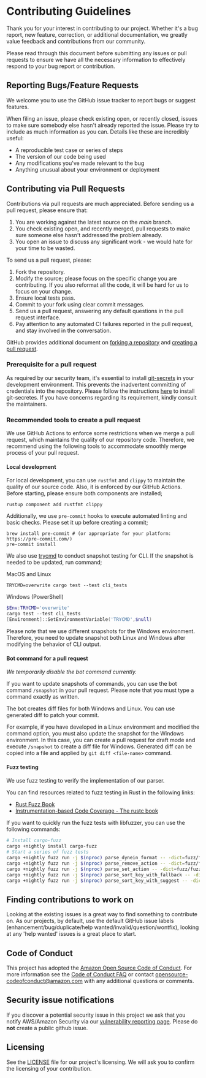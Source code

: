 # Contributing Guidelines

Thank you for your interest in contributing to our project. Whether it's a bug report, new feature, correction, or additional
documentation, we greatly value feedback and contributions from our community.

Please read through this document before submitting any issues or pull requests to ensure we have all the necessary
information to effectively respond to your bug report or contribution.


## Reporting Bugs/Feature Requests

We welcome you to use the GitHub issue tracker to report bugs or suggest features.

When filing an issue, please check existing open, or recently closed, issues to make sure somebody else hasn't already
reported the issue. Please try to include as much information as you can. Details like these are incredibly useful:

* A reproducible test case or series of steps
* The version of our code being used
* Any modifications you've made relevant to the bug
* Anything unusual about your environment or deployment


## Contributing via Pull Requests
Contributions via pull requests are much appreciated. Before sending us a pull request, please ensure that:

1. You are working against the latest source on the *main* branch.
2. You check existing open, and recently merged, pull requests to make sure someone else hasn't addressed the problem already.
3. You open an issue to discuss any significant work - we would hate for your time to be wasted.

To send us a pull request, please:

1. Fork the repository.
2. Modify the source; please focus on the specific change you are contributing. If you also reformat all the code, it will be hard for us to focus on your change.
3. Ensure local tests pass.
4. Commit to your fork using clear commit messages.
5. Send us a pull request, answering any default questions in the pull request interface.
6. Pay attention to any automated CI failures reported in the pull request, and stay involved in the conversation.

GitHub provides additional document on [forking a repository](https://help.github.com/articles/fork-a-repo/) and
[creating a pull request](https://help.github.com/articles/creating-a-pull-request/).

### Prerequisite for a pull request
As required by our security team, it's essential to install [git-secrets](https://github.com/awslabs/git-secrets) in your development environment.
This prevents the inadvertent committing of credentials into the repository. Please follow the instructions [here](https://github.com/awslabs/git-secrets#installing-git-secrets) to install git-secretes.
If you have concerns regarding its requirement, kindly consult the maintainers.


### Recommended tools to create a pull request
We use GitHub Actions to enforce some restrictions when we merge a pull request,
which maintains the quality of our repository code.
Therefore, we recommend using the following tools to accommodate smoothly merge process of your pull request.


#### Local development
For local development, you can use `rustfmt` and `clippy` to maintain the quality of our source code.
Also, it is enforced by our GitHub Actions.
Before starting, please ensure both components are installed;

```shell
rustup component add rustfmt clippy
```

Additionally, we use `pre-commit` hooks to execute automated linting and basic checks.
Please set it up before creating a commit;

```shell
brew install pre-commit # (or appropriate for your platform: https://pre-commit.com/)
pre-commit install
```

We also use [trycmd](https://crates.io/crates/trycmd) to conduct snapshot testing for CLI.
If the snapshot is needed to be updated, run command;

MacOS and Linux
```shell
TRYCMD=overwrite cargo test --test cli_tests
```

Windows (PowerShell)
```powershell
$Env:TRYCMD='overwrite'
cargo test --test cli_tests
[Environment]::SetEnvironmentVariable('TRYCMD',$null)
```

Please note that we use different snapshots for the Windows environment.
Therefore, you need to update snapshot both Linux and Windows after modifying the behavior of CLI output.

#### Bot command for a pull request
*We temporarily disable the bot command currently.*

If you want to update snapshots of commands, you can use the bot command `/snapshot` in your pull request.
Please note that you must type a command exactly as written.

The bot creates diff files for both Windows and Linux. You can use generated diff to patch your commit.

For example, if you have developed in a Linux environment and modified the command option,
you must also update the snapshot for the Windows environment.
In this case, you can create a pull request for draft mode and execute `/snapshot` to create a diff file for Windows.
Generated diff can be copied into a file and applied by `git diff <file-name>` command.

#### Fuzz testing
We use fuzz testing to verify the implementation of our parser.

You can find resources related to fuzz testing in Rust in the following links:

* [Rust Fuzz Book](https://rust-fuzz.github.io/book/introduction.html)
* [Instrumentation-based Code Coverage - The rustc book](https://doc.rust-lang.org/stable/rustc/instrument-coverage.html)

If you want to quickly run the fuzz tests with libfuzzer, you can use the following commands:

```bash
# Install cargo-fuzz
cargo +nightly install cargo-fuzz
# Start a series of fuzz tests
cargo +nightly fuzz run -j $(nproc) parse_dynein_format -- -dict=fuzz/fuzz_dict
cargo +nightly fuzz run -j $(nproc) parse_remove_action -- -dict=fuzz/fuzz_dict
cargo +nightly fuzz run -j $(nproc) parse_set_action -- -dict=fuzz/fuzz_dict
cargo +nightly fuzz run -j $(nproc) parse_sort_key_with_fallback -- -dict=fuzz/fuzz_dict
cargo +nightly fuzz run -j $(nproc) parse_sort_key_with_suggest -- -dict=fuzz/fuzz_dict
```

## Finding contributions to work on
Looking at the existing issues is a great way to find something to contribute on. As our projects, by default, use the default GitHub issue labels (enhancement/bug/duplicate/help wanted/invalid/question/wontfix), looking at any 'help wanted' issues is a great place to start.


## Code of Conduct
This project has adopted the [Amazon Open Source Code of Conduct](https://aws.github.io/code-of-conduct).
For more information see the [Code of Conduct FAQ](https://aws.github.io/code-of-conduct-faq) or contact
opensource-codeofconduct@amazon.com with any additional questions or comments.


## Security issue notifications
If you discover a potential security issue in this project we ask that you notify AWS/Amazon Security via our [vulnerability reporting page](http://aws.amazon.com/security/vulnerability-reporting/). Please do **not** create a public github issue.


## Licensing

See the [LICENSE](LICENSE) file for our project's licensing. We will ask you to confirm the licensing of your contribution.
